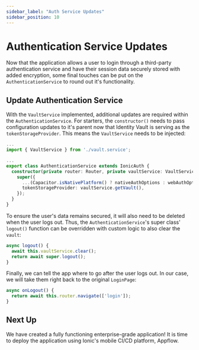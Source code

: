 ```yaml
---
sidebar_label: "Auth Service Updates"
sidebar_position: 10
---
```


# Authentication Service Updates

Now that the application allows a user to login through a third-party authentication service and have their session data securely stored with added encryption, some final touches can be put on the `AuthenticationService` to round out it's functionality.

## Update Authentication Service

With the `VaultService` implemented, additional updates are required within the `AuthenticationService`. For starters, the `constructor()` needs to pass configuration updates to it's parent now that Identity Vault is serving as the `tokenStorageProvider`. This means the `VaultService` needs to be injected:

```typescript title="src/app/services/authentication.service.ts"
...
import { VaultService } from './vault.service';

...
export class AuthenticationService extends IonicAuth {
  constructor(private router: Router, private vaultService: VaultService) {
    super({
      ...(Capacitor.isNativePlatform() ? nativeAuthOptions : webAuthOptions),
      tokenStorageProvider: vaultService.getVault(),
    });
  }
}
```

To ensure the user's data remains secured, it will also need to be deleted when the user logs out. Thus, the `AuthenticationService`'s super class' `logout()` function can be overridden with custom logic to also clear the `vault`:

```typescript title="src/app/services/authentication.service.ts"
async logout() {
  await this.vaultService.clear();
  return await super.logout();
}
```

Finally, we can tell the app where to go after the user logs out. In our case, we will take them right back to the original `LoginPage`:

```typescript title="src/app/services/authentication.service.ts"
async onLogout() {
  return await this.router.navigate(['login']);
}
```

## Next Up

We have created a fully functioning enterprise-grade application! It is time to deploy the application using Ionic's mobile CI/CD platform, Appflow.
